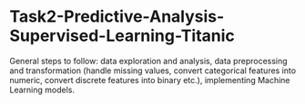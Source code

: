 # Task2-Predictive-Analysis-Supervised-Learning-Titanic
General steps to follow: data exploration and analysis, data preprocessing and transformation (handle missing values, convert categorical features into numeric, convert discrete features into binary etc.), implementing Machine Learning models.
